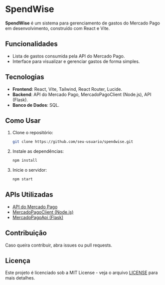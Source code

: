 ﻿# SpendWise

**SpendWise** é um sistema para gerenciamento de gastos do Mercado Pago em desenvolvimento, construído com React e Vite.

## Funcionalidades

- Lista de gastos consumida pela API do Mercado Pago.
- Interface para visualizar e gerenciar gastos de forma simples.

## Tecnologias

- **Frontend**: React, Vite, Tailwind, React Router, Lucide.
- **Backend**: API do Mercado Pago, MercadoPagoClient (Node.js), API (Flask).
- **Banco de Dados**: SQL.

## Como Usar

1. Clone o repositório:
   ```bash
   git clone https://github.com/seu-usuario/spendwise.git
   ```
2. Instale as dependências:
   ```bash
   npm install
   ```
3. Inicie o servidor:
   ```bash
   npm start
   ```

## APIs Utilizadas

- [API do Mercado Pago](https://www.mercadopago.com.br/developers/pt/reference)
- [MercadoPagoClient (Node.js)](https://github.com/andre7zl/MercadoPagoClient.git)
- [MercadoPagoApi (Flask)](https://github.com/andre7zl/MercadoPagoApi.git)

## Contribuição

Caso queira contribuir, abra issues ou pull requests.

## Licença

Este projeto é licenciado sob a MIT License - veja o arquivo [LICENSE](LICENSE) para mais detalhes.
